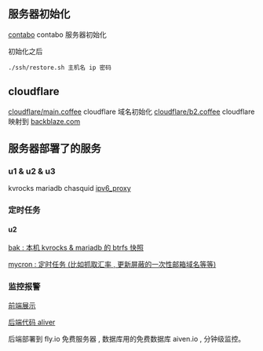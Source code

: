 ## 服务器初始化

[contabo](./contabo) contabo 服务器初始化

初始化之后

```
./ssh/restore.sh 主机名 ip 密码
```

## cloudflare

[cloudflare/main.coffee](./cloudflare/main.coffee) cloudflare 域名初始化
[cloudflare/b2.coffee](./cloudflare/b2.coffee) cloudflare 映射到 [backblaze.com](http://backblaze.com)

## 服务器部署了的服务

### u1 & u2 & u3

kvrocks
mariadb
chasquid
[ipv6_proxy](https://atomgit.com/i18n-in/ipv6_proxy)

### 定时任务

#### u2

[bak : 本机 kvrocks & mariadb 的 btrfs 快照](https://atomgit.com/i18n-ops/ops/blob/dev/bak/cron/u2)

[mycron : 定时任务 (比如抓取汇率 , 更新屏蔽的一次性邮箱域名等等)](https://atomgit.com/i18n/srv/tree/dev/rust/mycron)

### 监控报警

[前端展示](https://status.i18n.site)

[后端代码 aliver](https://atomgit.com/3ti/rust/blob/main/aliver/README.md)

后端部署到 fly.io 免费服务器 , 数据库用的免费数据库 aiven.io , 分钟级监控。
